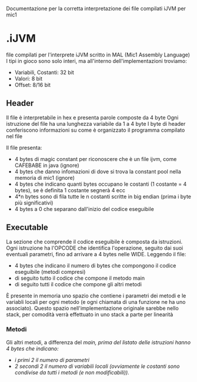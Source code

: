 Documentazione per la corretta interpretazione dei file compilati iJVM per mic1

# .iJVM
file compilati per l'interprete iJVM scritto in MAL (Mic1 Assembly Language)
I tipi in gioco sono solo interi, ma all'interno dell'implementazioni troviamo:
- Variabili, Costanti:  32 bit
- Valori:               8 bit
- Offset:               8/16 bit

## Header
Il file è interpretabile in hex e presenta parole composte da 4 byte
Ogni istruzione del file ha una lunghezza variabile da 1 a 4 byte
I byte di header conferiscono informazioni su come è organizzato il programma compilato nel file

Il file presenta:
- 4 bytes di magic constant per riconoscere che è un file ijvm, come CAFEBABE in java (ignore)
- 4 bytes che danno infomazioni di dove si trova la constant pool nella memoria di mic1 (ignore)
- 4 bytes che indicano quanti bytes occupano le costanti (1 costante = 4 bytes), se è definita 1 costante segnerà 4 ecc 
- 4*n bytes sono di fila tutte le n costanti scritte in big endian (prima i byte più significativi)
- 4 bytes a 0 che separano dall'inizio del codice eseguibile

## Executable
La sezione che comprende il codice eseguibile è composta da istruzioni.
Ogni istruzione ha l'OPCODE che identifica l'operazione, seguito dai suoi eventuali parametri, fino ad arrivare a 4 bytes nelle WIDE.
Leggendo il file:
- 4 bytes che indicano il numero di bytes che compongono il codice eseguibile (metodi compresi)
- di seguito tutto il codice che compone il metodo main
- di seguito tutti il codice che compone gli altri metodi

È presente in memoria uno spazio che contiene i parametri dei metodi e le variabli locali per ogni metodo (e ogni chiamata di una funzione ne ha uno associato).
Questo spazio nell'implementazione originale sarebbe nello stack, per comodità verrà effettuato in uno stack a parte per linearità

### Metodi
Gli altri metodi, a differenza del <i>main<i>, prima del listato delle istruzioni hanno 4 bytes che indicano:
- i primi 2 il numero di parametri
- 2 secondi 2 il numero di variabili locali
  (ovviamente le costanti sono condivise da tutti i metodi (e non modificabili)).